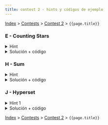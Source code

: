 ```yaml
---
title: contest 2 - hints y códigos de ejemplo
---
```


[Index](../index) > [Contests](../contests) > [Contest 2](../contests#contest-2) > ```{{page.title}}```

### E - Counting Stars

<details> 
  <summary>Hint</summary>
  Si visitamos cada posicion del arreglo una por una para contar, deben buscar una forma de una vez empezado a ver una estrella marcar todas las celdas que la componen antes de seguir, para no contar dos veces la misma estrella
</details>
<details> 
  <summary>Solución + código</summary>
  Tal como se dijo en el código empezamos a revisar celda por celda y si es que encontramos el inicio de una estrella, marcamos como vistas todas las posiciones que la componen antes de seguir. Para poder hacer esto podemos hacer uso de una función recursiva que dado un punto empiece a revisar recursivamente sus vecinos parte de la estrella, marcamos cada celda al visitarla para no repetir. Este acercamiento a la solución se conoce como DFS (Depth First Search).
  <a href="https://github.com/BenjaminRubio/CompetitiveProgramming/blob/master/Problems/Kattis/CountingStars.cpp">Código de ejemplo (C++)</a>
</details>

### H - Sum

<details> 
  <summary>Hint</summary>
  Fijense que al aumentar la base a un número es imposible que sus dígitos aumenten, por lo tanto la mayor cantidad de dígitos se alcanza con la menor base posible
</details>
<details> 
  <summary>Solución + código</summary>
  Para solucionar el problema, según lo descubierto en el hint procedemos a encontrar en primer lugar la menor base posible, para esto basta recorrer los dígitos del input y guardar el mayor + 1. Posteriormente procedemos a sumar en esa base y guardar el largo del resultado, no es necesario obtener el resultado pues sólo nos importa su largo. Para sumar con respecto a una base B basta ir dígito por dígito y ver su suma, dividir por B y pasar el resultado a los siguientes dígitos (tal y como se enseña a sumar en el colegio). por ejemplo 18 + 17 en base 9, sumamos 8 + 7 = 15, dividimos por la base y nos queda 1, luego 1 + 1 = 2 luego sumamos lo que nos quedo de antes y obtenemos 3, al dividir por 9 no queda nada y terminamos.
  <a href="https://github.com/BenjaminRubio/CompetitiveProgramming/blob/master/Problems/Codeforces/Sum.py">Código de ejemplo (Python)</a>, <a href="https://github.com/BenjaminRubio/CompetitiveProgramming/blob/master/Problems/Codeforces/Sum.cpp">Código de ejemplo (C++)</a>
</details>

### J - Hyperset

<details> 
  <summary>Hint 1</summary>
  Si fijamos dos cartas, notar que hay una única posible tercera carta que puede completar el trío de forma válida.
</details>
<details>
  <summary>Solución + código</summary>
  Iteramos sobre todos los posibles pares (for i in range(n): for j in range(i+1,n)) de cartas, y entonces calculamos la única tercera carta válida (para cada caracter, si son iguales, entonces usamos ese caracter, y si son distintos, buscamos el tercer caracter que no se ha usado). Luego chequeamos si esa carta existe (usamos un set/unordered_set para chequear esto rápido). Si la carta existe entonces sumamos 1 a un contador. Recordar dividir el contador por 3! para no incluir las permutaciones en el conteo. <a href="https://github.com/PabloMessina/Competitive-Programming-Material/blob/master/Solved%20problems/Codeforces/1287B_Hyperset.py">Código de ejemplo (Python)</a>, <a href="https://github.com/PabloMessina/Competitive-Programming-Material/blob/master/Solved%20problems/Codeforces/1287B_Hyperset.cpp">Código de ejemplo (C++)</a>
</details>

<!-- <details> 
  <summary>Hint</summary>   
</details>
<details> 
  <summary>Solución + código</summary>
  <a href="">Código de ejemplo</a>
</details> -->

[Index](../index) > [Contests](../contests) > [Contest 2](../contests#contest-2) > ```{{page.title}}```
